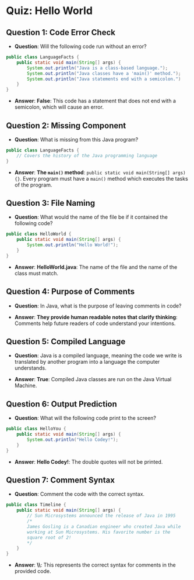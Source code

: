 # Quiz: Hello World

## Question 1: Code Error Check

-   **Question**: Will the following code run without an error?

```java
public class LanguageFacts {
    public static void main(String[] args) {
        System.out.println("Java is a class-based language.");
        System.out.println("Java classes have a 'main()' method.");
        System.out.println("Java statements end with a semicolon.")
    }
}
```

-   **Answer**: **False**: This code has a statement that does not end with a semicolon, which will cause an error.

## Question 2: Missing Component

-   **Question**: What is missing from this Java program?

```java
public class LanguageFacts {
    // Covers the history of the Java programming language
}
```

-   **Answer**: **The `main()` method**: `public static void main(String[] args) {}`. Every program must have a `main()` method which executes the tasks of the program.

## Question 3: File Naming

-   **Question**: What would the name of the file be if it contained the following code?

```java
public class HelloWorld {
    public static void main(String[] args) {
        System.out.println("Hello World!");
    }
}
```

-   **Answer**: **HelloWorld.java**: The name of the file and the name of the class must match.

## Question 4: Purpose of Comments

-   **Question**: In Java, what is the purpose of leaving comments in code?

-   **Answer**: **They provide human readable notes that clarify thinking**: Comments help future readers of code understand your intentions.

## Question 5: Compiled Language

-   **Question**: Java is a compiled language, meaning the code we write is translated by another program into a language the computer understands.

-   **Answer**: **True**: Compiled Java classes are run on the Java Virtual Machine.

## Question 6: Output Prediction

-   **Question**: What will the following code print to the screen?

```java
public class HelloYou {
    public static void main(String[] args) {
        System.out.println("Hello Codey!");
    }
}
```

-   **Answer**: **Hello Codey!**: The double quotes will not be printed.

## Question 7: Comment Syntax

-   **Question**: Comment the code with the correct syntax.

```java
public class Timeline {
    public static void main(String[] args) {
        // Sun Microsystems announced the release of Java in 1995
        /*
        James Gosling is a Canadian engineer who created Java while
        working at Sun Microsystems. His favorite number is the
        square root of 2!
        */
    }
}
```

-   **Answer**: **\\\\**: This represents the correct syntax for comments in the provided code.
